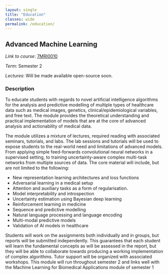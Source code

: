 ```yaml
---
layout: single
title: "Education"
classes: wide
permalink: /education/
---
```



## Advanced Machine Learning

*Link to course*: [7MRI0010](https://www.kcl.ac.uk/lsm/research/divisions/imaging/study/beng-degree/study/advanced-machine-learning)

*Term*: Semester 2

*Lectures*: Will be made available open-source soon.



### Description
To educate students with regards to novel artificial intelligence algorithms for the analysis and predictive modelling of multiple types of healthcare data such as medical images, genetics, clinical/epidemiological variables, and free text.
The module provides the theoretical understanding and practical implementation of models that are at the core of advanced analysis and actionability of medical data.

The module utilizes a mixture of lectures, required reading with associated seminars, tutorials, and labs.
The lab sessions and tutorials will be used to expose students to the real-world need and limitations of advanced models. From applying simple feed-forwards convolutional neural networks in a supervised setting, to training uncertainty-aware complex multi-task networks from multiple sources of data.
The core material will include, but are not limited to the following:
- New representation learning architectures and loss functions
- Adversarial learning in a medical setup
- Attention and auxiliary tasks as a form of regularisation.
- Model interpretability and introspection
- Uncertainty estimation using Bayesian deep learning
- Reinforcement learning in medicine
- Sequence and predictive modelling
- Natural language processing and language encoding
- Multi-modal predictive models
- Validation of AI models in healthcare

Students will work on the assignments both individually and in groups, but reports will be submitted independently. This guarantees that each student will learn the fundamental concepts as will be assessed in the report, but they will be able to collaborate towards producing a working implementation of complex algorithms. Tutor support will be organized with associated workshops.
This module will run throughout semester 2 and links well with the Machine Learning for Biomedical Applications module of semester 1


